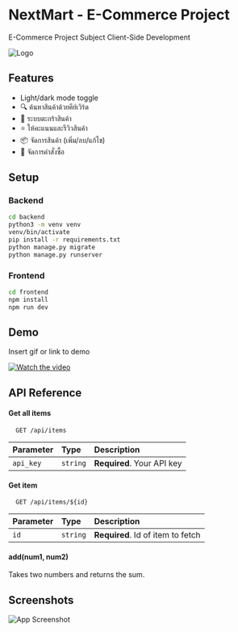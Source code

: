 # NextMart - E-Commerce Project
E-Commerce Project Subject Client-Side Development

![Logo](https://i.ibb.co/pvrv9xXn/output.png)

## Features

- Light/dark mode toggle
- 🔍 ค้นหาสินค้าด้วยคีย์เวิร์ด
- 🛒 ระบบตะกร้าสินค้า
- ⭐ ให้คะแนนและรีวิวสินค้า
- 📦 จัดการสินค้า (เพิ่ม/ลบ/แก้ไข)
- 📮 จัดการคำสั่งซื้อ

## Setup
### Backend
```bash
cd backend
python3 -m venv venv
venv/bin/activate
pip install -r requirements.txt
python manage.py migrate
python manage.py runserver
```
### Frontend
```bash
cd frontend
npm install
npm run dev
 ```   
## Demo

Insert gif or link to demo

[![Watch the video](https://i.sstatic.net/Vp2cE.png)](https://www.youtube.com/watch?v=IGv9EPBvfCc)
## API Reference

#### Get all items

```http
  GET /api/items
```

| Parameter | Type     | Description                |
| :-------- | :------- | :------------------------- |
| `api_key` | `string` | **Required**. Your API key |

#### Get item

```http
  GET /api/items/${id}
```

| Parameter | Type     | Description                       |
| :-------- | :------- | :-------------------------------- |
| `id`      | `string` | **Required**. Id of item to fetch |

#### add(num1, num2)

Takes two numbers and returns the sum.


## Screenshots

![App Screenshot](https://via.placeholder.com/468x300?text=App+Screenshot+Here)
